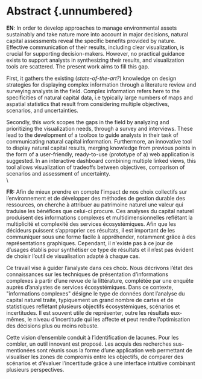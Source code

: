 # Abstract {.unnumbered}

**EN**: In order to develop approaches to manage environmental assets sustainably and take nature more into account in major decisions, natural capital assessments reveal the specific benefits provided by nature. Effective communication of their results, including clear visualization, is crucial for supporting decision-makers. However, no practical guidance exists to support analysts in synthesizing their results, and visualization tools are scattered. The present work aims to fill this gap.

First, it gathers the existing (*state-of-the-art?*) knowledge on design strategies for displaying complex information through a literature review and surveying analysts in the field. Complex information refers here to the specificities of natural capital data, i.e typically large numbers of maps and aspatial statistics that result from considering multiple objectives, scenarios, and uncertainties.

Secondly, this work scopes the gaps in the field by analyzing and prioritizing the visualization needs, through a survey and interviews. These lead to the development of a toolbox to guide analysts in their task of communicating natural capital information. Furthermore, an innovative tool to display natural capital results, merging knowledge from previous points in the form of a user-friendly, ready-to-use (prototype of a) web application is suggested. In an interactive dashboard combining multiple linked views, this tool allows visualization of tradeoffs between objectives, comparison of scenarios and assessment of uncertainty.
\
\

**FR:** Afin de mieux prendre en compte l’impact de nos choix collectifs sur l’environnement et de développer des méthodes de gestion durable des ressources, on cherche à attribuer au patrimoine naturel une valeur qui traduise les bénéfices que celui-ci procure. Ces analyses du capital naturel produisent des informations complexes et multidimensionnelles reflétant la multiplicité et complexité des services écosystémiques. Afin que les décideurs puissent s’approprier ces résultats, il est important de les communiquer sous une forme facile à appréhender, notamment grâce à des représentations graphiques. Cependant, il n'existe pas à ce jour de d’usages établis pour synthétiser ce type de résultats et il n’est pas évident de choisir l’outil de visualisation adapté à chaque cas. Ce travail vise à guider l’analyste dans ces choix. Nous décrivons l’état des connaissances sur les techniques de présentation d’informations complexes à partir d’une revue de la littérature, complétée par une enquête auprès d’analystes de services écosystémiques. Dans ce contexte, "informations complexes" désigne le type de données dont l’analyse du capital naturel traite, typiquement un grand nombre de cartes et de statistiques reflétant plusieurs objectifs écosystémiques, scénarios et incertitudes. Il est souvent utile de représenter, outre les résultats eux-mêmes, le niveau d’incertitude qui les affecte et peut rendre l’optimisation des décisions plus ou moins robuste.  Cette vision d’ensemble conduit à l’identification de lacunes. Pour les combler, un outil innovant est proposé. Les acquis des recherches sus-mentionées sont réunis sous la forme d’une application web permettant de visualiser les zones de compromis entre les objectifs, de comparer des scénarios et d’évaluer l’incertitude grâce à une interface intuitive combinant plusieurs perspectives.